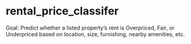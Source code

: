 # rental_price_classifer
 Goal: Predict whether a listed property’s rent is Overpriced, Fair, or Underpriced based on location, size, furnishing, nearby amenities, etc. 
